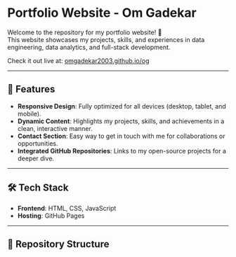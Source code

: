 # Portfolio Website - Om Gadekar

Welcome to the repository for my portfolio website! 🚀  
This website showcases my projects, skills, and experiences in data engineering, data analytics, and full-stack development.  

Check it out live at: [omgadekar2003.github.io/og](https://omgadekar2003.github.io/og)  

---

## 🌟 Features

- **Responsive Design**: Fully optimized for all devices (desktop, tablet, and mobile).  
- **Dynamic Content**: Highlights my projects, skills, and achievements in a clean, interactive manner.  
- **Contact Section**: Easy way to get in touch with me for collaborations or opportunities.  
- **Integrated GitHub Repositories**: Links to my open-source projects for a deeper dive.  

---

## 🛠️ Tech Stack

- **Frontend**: HTML, CSS, JavaScript  
- **Hosting**: GitHub Pages  

---

## 📂 Repository Structure



